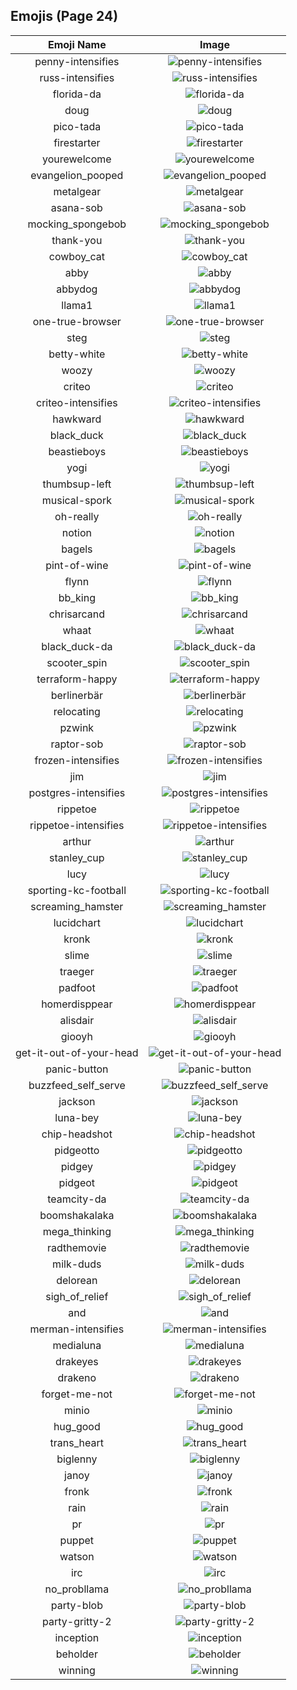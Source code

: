 
## Emojis (Page 24)
|Emoji Name|Image|
| :-: | :-: |
|penny-intensifies| ![penny-intensifies](/output/penny-intensifies.gif)|
|russ-intensifies| ![russ-intensifies](/output/russ-intensifies.gif)|
|florida-da| ![florida-da](/output/florida-da.png)|
|doug| ![doug](/output/doug.png)|
|pico-tada| ![pico-tada](/output/pico-tada.png)|
|firestarter| ![firestarter](/output/firestarter.jpg)|
|yourewelcome| ![yourewelcome](/output/yourewelcome.jpg)|
|evangelion_pooped| ![evangelion_pooped](/output/evangelion_pooped.png)|
|metalgear| ![metalgear](/output/metalgear.png)|
|asana-sob| ![asana-sob](/output/asana-sob.png)|
|mocking_spongebob| ![mocking_spongebob](/output/mocking_spongebob.png)|
|thank-you| ![thank-you](/output/thank-you.png)|
|cowboy_cat| ![cowboy_cat](/output/cowboy_cat.png)|
|abby| ![abby](/output/abby.png)|
|abbydog| ![abbydog](/output/abbydog.png)|
|llama1| ![llama1](/output/llama1.jpg)|
|one-true-browser| ![one-true-browser](/output/one-true-browser)|
|steg| ![steg](/output/steg.png)|
|betty-white| ![betty-white](/output/betty-white.jpg)|
|woozy| ![woozy](/output/woozy.png)|
|criteo| ![criteo](/output/criteo.png)|
|criteo-intensifies| ![criteo-intensifies](/output/criteo-intensifies.gif)|
|hawkward| ![hawkward](/output/hawkward.jpg)|
|black_duck| ![black_duck](/output/black_duck.jpg)|
|beastieboys| ![beastieboys](/output/beastieboys.jpg)|
|yogi| ![yogi](/output/yogi.png)|
|thumbsup-left| ![thumbsup-left](/output/thumbsup-left.png)|
|musical-spork| ![musical-spork](/output/musical-spork.png)|
|oh-really| ![oh-really](/output/oh-really.png)|
|notion| ![notion](/output/notion.png)|
|bagels| ![bagels](/output/bagels.jpg)|
|pint-of-wine| ![pint-of-wine](/output/pint-of-wine.png)|
|flynn| ![flynn](/output/flynn.jpg)|
|bb_king| ![bb_king](/output/bb_king.png)|
|chrisarcand| ![chrisarcand](/output/chrisarcand.png)|
|whaat| ![whaat](/output/whaat.png)|
|black_duck-da| ![black_duck-da](/output/black_duck-da.png)|
|scooter_spin| ![scooter_spin](/output/scooter_spin.gif)|
|terraform-happy| ![terraform-happy](/output/terraform-happy.png)|
|berlinerbär| ![berlinerbär](/output/berlinerbär.png)|
|relocating| ![relocating](/output/relocating.png)|
|pzwink| ![pzwink](/output/pzwink.jpg)|
|raptor-sob| ![raptor-sob](/output/raptor-sob.png)|
|frozen-intensifies| ![frozen-intensifies](/output/frozen-intensifies.gif)|
|jim| ![jim](/output/jim.jpg)|
|postgres-intensifies| ![postgres-intensifies](/output/postgres-intensifies.gif)|
|rippetoe| ![rippetoe](/output/rippetoe.png)|
|rippetoe-intensifies| ![rippetoe-intensifies](/output/rippetoe-intensifies.gif)|
|arthur| ![arthur](/output/arthur.jpg)|
|stanley_cup| ![stanley_cup](/output/stanley_cup.png)|
|lucy| ![lucy](/output/lucy.jpg)|
|sporting-kc-football| ![sporting-kc-football](/output/sporting-kc-football.png)|
|screaming_hamster| ![screaming_hamster](/output/screaming_hamster.png)|
|lucidchart| ![lucidchart](/output/lucidchart.png)|
|kronk| ![kronk](/output/kronk.png)|
|slime| ![slime](/output/slime.png)|
|traeger| ![traeger](/output/traeger.png)|
|padfoot| ![padfoot](/output/padfoot.png)|
|homerdisppear| ![homerdisppear](/output/homerdisppear.gif)|
|alisdair| ![alisdair](/output/alisdair.png)|
|giooyh| ![giooyh](/output/giooyh.png)|
|get-it-out-of-your-head| ![get-it-out-of-your-head](/output/get-it-out-of-your-head)|
|panic-button| ![panic-button](/output/panic-button.png)|
|buzzfeed_self_serve| ![buzzfeed_self_serve](/output/buzzfeed_self_serve.png)|
|jackson| ![jackson](/output/jackson.jpg)|
|luna-bey| ![luna-bey](/output/luna-bey.jpg)|
|chip-headshot| ![chip-headshot](/output/chip-headshot.jpg)|
|pidgeotto| ![pidgeotto](/output/pidgeotto.png)|
|pidgey| ![pidgey](/output/pidgey.png)|
|pidgeot| ![pidgeot](/output/pidgeot.png)|
|teamcity-da| ![teamcity-da](/output/teamcity-da.png)|
|boomshakalaka| ![boomshakalaka](/output/boomshakalaka.png)|
|mega_thinking| ![mega_thinking](/output/mega_thinking.gif)|
|radthemovie| ![radthemovie](/output/radthemovie.png)|
|milk-duds| ![milk-duds](/output/milk-duds.png)|
|delorean| ![delorean](/output/delorean.png)|
|sigh_of_relief| ![sigh_of_relief](/output/sigh_of_relief)|
|and| ![and](/output/and.png)|
|merman-intensifies| ![merman-intensifies](/output/merman-intensifies.gif)|
|medialuna| ![medialuna](/output/medialuna)|
|drakeyes| ![drakeyes](/output/drakeyes.png)|
|drakeno| ![drakeno](/output/drakeno.png)|
|forget-me-not| ![forget-me-not](/output/forget-me-not.png)|
|minio| ![minio](/output/minio.png)|
|hug_good| ![hug_good](/output/hug_good.gif)|
|trans_heart| ![trans_heart](/output/trans_heart.png)|
|biglenny| ![biglenny](/output/biglenny.png)|
|janoy| ![janoy](/output/janoy.png)|
|fronk| ![fronk](/output/fronk.png)|
|rain| ![rain](/output/rain.png)|
|pr| ![pr](/output/pr.png)|
|puppet| ![puppet](/output/puppet.png)|
|watson| ![watson](/output/watson.jpg)|
|irc| ![irc](/output/irc.png)|
|no_probllama| ![no_probllama](/output/no_probllama.png)|
|party-blob| ![party-blob](/output/party-blob.gif)|
|party-gritty-2| ![party-gritty-2](/output/party-gritty-2.gif)|
|inception| ![inception](/output/inception.gif)|
|beholder| ![beholder](/output/beholder.png)|
|winning| ![winning](/output/winning)|
